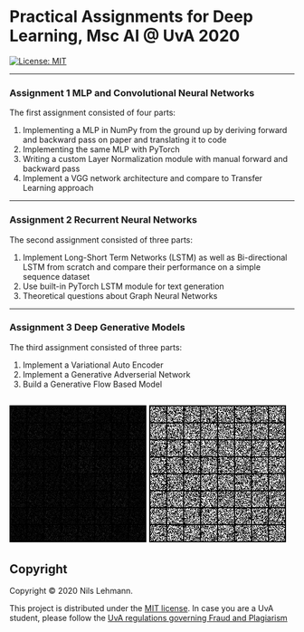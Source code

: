 # Practical Assignments for Deep Learning, Msc AI @ UvA 2020

[![License: MIT](https://img.shields.io/badge/License-MIT-yellow.svg)](https://opensource.org/licenses/MIT)

---
### Assignment 1 MLP and Convolutional Neural Networks
The first assignment consisted of four parts:
1. Implementing a MLP in NumPy from the ground up by deriving forward and backward pass on paper and translating it to code
2. Implementing the same MLP with PyTorch
3. Writing a custom Layer Normalization module with manual forward and backward pass
4. Implement a VGG network architecture and compare to Transfer Learning approach

---
### Assignment 2 Recurrent Neural Networks
The second assignment consisted of three parts:
1. Implement Long-Short Term Networks (LSTM) as well as Bi-directional LSTM from scratch and compare their performance on a simple sequence dataset
2. Use built-in PyTorch LSTM module for text generation
3. Theoretical questions about Graph Neural Networks

---
### Assignment 3 Deep Generative Models
The third assignment consisted of three parts:
1. Implement a Variational Auto Encoder 
2. Implement a Generative Adverserial Network
3. Build a Generative Flow Based Model

![GAN](https://github.com/nilsleh/deepLearning2020/blob/master/assignment_3/3_generative/GAN.gif)
![VAE](https://github.com/nilsleh/deepLearning2020/blob/master/assignment_3/3_generative/VAE.gif)
---

## Copyright

Copyright © 2020 Nils Lehmann.

<p align=“justify”>
This project is distributed under the <a href="LICENSE">MIT license</a>.  
In case you are a UvA student, please follow the <a href="http://student.uva.nl/en/content/az/plagiarism-and-fraud/plagiarism-and-fraud.html">UvA regulations governing Fraud and Plagiarism</a>
</p>
